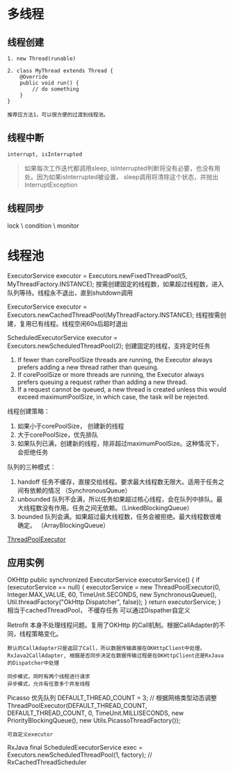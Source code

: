 # 多线程

## 线程创建
    1. new Thread(runable)
    
    2. class MyThread extends Thread {
        @Override
        public void run() {
            // do something
        }
    }

    推荐应方法1，可以很方便的过渡到线程池。

## 线程中断
    interrupt, isInterrupted

> 如果每次工作迭代都调用sleep, isInterrupted判断将没有必要，也没有用处。因为如果isInterrupted被设置，
sleep调用将清除这个状态，并抛出InterruptException


## 线程同步
lock \ condition  \ monitor



# 线程池

ExecutorService executor = Executors.newFixedThreadPool(5, MyThreadFactory.INSTANCE);
按需创建固定的线程数，如果超过线程数，进入队列等待。线程永不退出，直到shutdown调用


ExecutorService executor = Executors.newCachedThreadPool(MyThreadFactory.INSTANCE);
线程按需创建，复用已有线程。线程空闲60s后超时退出


 ScheduledExecutorService executor = Executors.newScheduledThreadPool(2);
 创建固定的线程，支持定时任务

 >
1. If fewer than corePoolSize threads are running, the Executor always prefers adding a new thread rather than queuing.
2. If corePoolSize or more threads are running, the Executor always prefers queuing a request rather than adding a new thread.
3. If a request cannot be queued, a new thread is created unless this would exceed maximumPoolSize, in which case, the task will be rejected.

线程创建策略：
1. 如果小于corePoolSize， 创建新的线程
2. 大于corePoolSize，优先排队
3. 如果队列已满，创建新的线程，除非超过maximumPoolSize。这种情况下，会拒绝任务


队列的三种模式：
1. handoff  任务不缓存，直接交给线程。要求最大线程数无限大。适用于任务之间有依赖的情况  （SynchronousQueue）
2. unbounded 队列不会满，所以任务如果超过核心线程，会在队列中排队。最大线程数没有作用。任务之间无依赖。（LinkedBlockingQueue）
3. bounded 队列会满。如果超过最大线程数，任务会被拒绝。最大线程数很难确定。 （ArrayBlockingQueue）

[ThreadPoolExecutor](https://developer.android.google.cn/reference/java/util/concurrent/ThreadPoolExecutor)


## 应用实例
OKHttp 
    public synchronized ExecutorService executorService() {
        if (executorService == null) {
        executorService = new ThreadPoolExecutor(0, Integer.MAX_VALUE, 60, TimeUnit.SECONDS,
            new SynchronousQueue<Runnable>(), Util.threadFactory("OkHttp Dispatcher", false));
        }
        return executorService;
    }
    相当于cachedThreadPool， 不缓存任务
    可以通过Dispather自定义

Retrofit
    本身不处理线程问题。复用了OKHttp 的Call机制。根据CallAdapter的不同，线程策略变化。

    默认的CallAdapter只是返回了Call，所以数据传输直接在OKHttpClient中处理。
    RxJava2CallAdapter, 根据是否同步决定在数据传输过程是在OKHttpClient还是RxJava的Dispatcher中处理

    同步模式，同时有两个线程进行请求
    异步模式，允许有任意多个并发线程

Picasso
    优先队列
    DEFAULT_THREAD_COUNT = 3; // 根据网络类型动态调整
        ThreadPoolExecutor(DEFAULT_THREAD_COUNT, DEFAULT_THREAD_COUNT, 0, TimeUnit.MILLISECONDS,
        new PriorityBlockingQueue<Runnable>(), new Utils.PicassoThreadFactory());

    可自定义executor

RxJava
    final ScheduledExecutorService exec = Executors.newScheduledThreadPool(1, factory);
    // RxCachedThreadScheduler

